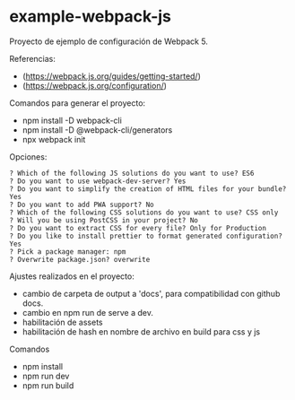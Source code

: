 # example-webpack-js

Proyecto de ejemplo de configuración de Webpack 5. 

Referencias:
- (https://webpack.js.org/guides/getting-started/)
- (https://webpack.js.org/configuration/)

Comandos para generar el proyecto:
- npm install -D webpack-cli
- npm install -D @webpack-cli/generators
- npx webpack init

Opciones:
```
? Which of the following JS solutions do you want to use? ES6
? Do you want to use webpack-dev-server? Yes
? Do you want to simplify the creation of HTML files for your bundle? Yes
? Do you want to add PWA support? No
? Which of the following CSS solutions do you want to use? CSS only
? Will you be using PostCSS in your project? No
? Do you want to extract CSS for every file? Only for Production
? Do you like to install prettier to format generated configuration? Yes
? Pick a package manager: npm
? Overwrite package.json? overwrite
```

Ajustes realizados en el proyecto:
- cambio de carpeta de output a 'docs', para compatibilidad con github docs.
- cambio en npm run de serve a dev.
- habilitación de assets
- habilitación de hash en nombre de archivo en build para css y js

Comandos
- npm install
- npm run dev
- npm run build
